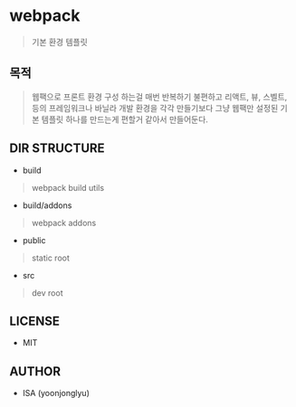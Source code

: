 # webpack
> 기본 환경 템플릿

## 목적
>웹팩으로 프론트 환경 구성 하는걸 매번 반복하기 불편하고
>리액트, 뷰, 스벨트, 등의 프레임워크나 바닐라 개발 환경을 각각 만들기보다 그냥
>웹팩만 설정된 기본 템플릿 하나를 만드는게 편할거 같아서 만들어둔다.

## DIR STRUCTURE
- build 
> webpack build utils
- build/addons
> webpack addons
- public
> static root
- src
> dev root

## LICENSE
- MIT

## AUTHOR
- ISA (yoonjonglyu)